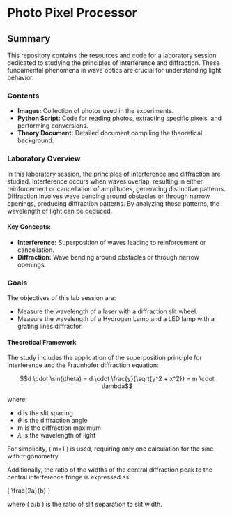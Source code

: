 # Photo Pixel Processor

## Summary

This repository contains the resources and code for a laboratory session dedicated to studying the principles of interference and diffraction. These fundamental phenomena in wave optics are crucial for understanding light behavior. 

### Contents

- **Images:** Collection of photos used in the experiments.
- **Python Script:** Code for reading photos, extracting specific pixels, and performing conversions.
- **Theory Document:** Detailed document compiling the theoretical background.

### Laboratory Overview

In this laboratory session, the principles of interference and diffraction are studied. Interference occurs when waves overlap, resulting in either reinforcement or cancellation of amplitudes, generating distinctive patterns. Diffraction involves wave bending around obstacles or through narrow openings, producing diffraction patterns. By analyzing these patterns, the wavelength of light can be deduced.

#### Key Concepts:

- **Interference:** Superposition of waves leading to reinforcement or cancellation.
- **Diffraction:** Wave bending around obstacles or through narrow openings.

### Goals

The objectives of this lab session are:
- Measure the wavelength of a laser with a diffraction slit wheel.
- Measure the wavelength of a Hydrogen Lamp and a LED lamp with a grating lines diffractor.

#### Theoretical Framework

The study includes the application of the superposition principle for interference and the Fraunhofer diffraction equation:

$$d \cdot \sin(\theta) = d \cdot \frac{y}{\sqrt{y^2 + x^2}} = m \cdot \lambda$$

where:
- d is the slit spacing
- $\theta$ is the diffraction angle
-  m is the diffraction maximum
- $\lambda$ is the wavelength of light

For simplicity, \( m=1 \) is used, requiring only one calculation for the sine with trigonometry.

Additionally, the ratio of the widths of the central diffraction peak to the central interference fringe is expressed as:

\[ \frac{2a}{b} \]

where \( a/b \) is the ratio of slit separation to slit width.



